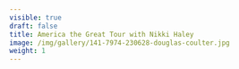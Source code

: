 ```yaml
---
visible: true
draft: false
title: America the Great Tour with Nikki Haley
image: /img/gallery/141-7974-230628-douglas-coulter.jpg
weight: 1
---
```


